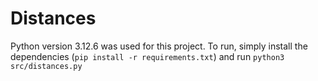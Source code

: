 # Distances

Python version 3.12.6 was used for this project. 
To run, simply install the dependencies (``pip install -r requirements.txt``) and run ``python3 src/distances.py``